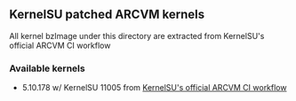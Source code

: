 ## KernelSU patched ARCVM kernels

All kernel bzImage under this directory are extracted from KernelSU's official ARCVM CI workflow

### Available kernels
- 5.10.178 w/ KernelSU 11005 from [KernelSU's official ARCVM CI workflow](https://github.com/tiann/KernelSU/actions/runs/5290135303)